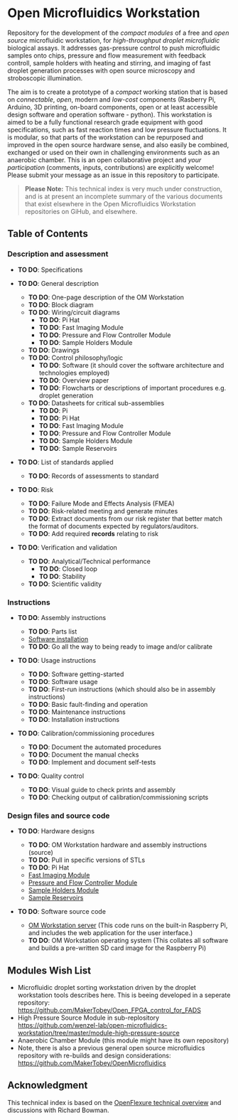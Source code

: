 # Open Microfluidics Workstation

Repository for the development of the *compact* *modules* of a free and *open source* microfluidic workstation, for *high-throughput droplet microfluidic* biological assays. It addresses gas-pressure control to push microfluidic samples onto chips, pressure and flow measurement with feedback controll, sample holders with heating and stirring, and imaging of fast droplet generation processes with open source microscopy and stroboscopic illumination.

The aim is to create a prototype of a *compact* working station that is based on *connectable*, *open*, modern and *low-cost* components (Rasberry Pi, Arduino, 3D printing, on-board components, open or at least accessible design software and operation software - python). This workstation is aimed to be a fully functional research grade equipment with good specifications, such as fast reaction times and low pressure fluctuations. It is modular, so that parts of the workstation can be repurposed and improved in the open source hardware sense, and also easily be combined, exchanged or used on their own in challenging environments such as an anaerobic chamber. This is an open collaborative project and *your participation* (comments, inputs, contributions) are explicitly welcome! Please submit your message as an issue in this repository to participate.

> **Please Note:** This technical index is very much under construction, and is at present an incomplete summary of the various documents that exist elsewhere in the Open Microfluidics Workstation repositories on GiHub, and elsewhere.

## Table of Contents

### Description and assessment

* **TO DO**: Specifications

* **TO DO**: General description
    * **TO DO**: One-page description of the OM Workstation
    * **TO DO**: Block diagram
    * **TO DO**: Wiring/circuit diagrams
        * **TO DO**: Pi Hat
        * **TO DO**: Fast Imaging Module
        * **TO DO**: Pressure and Flow Controller Module
        * **TO DO**: Sample Holders Module
    * **TO DO**: Drawings
    * **TO DO**: Control philosophy/logic
        * **TO DO**: Software (it should cover the software architecture and technologies employed)
        * **TO DO**: Overview paper
        * **TO DO**: Flowcharts or descriptions of important procedures e.g. droplet generation
    * **TO DO**: Datasheets for critical sub-assemblies
        * **TO DO**: Pi
        * **TO DO**: Pi Hat
        * **TO DO**: Fast Imaging Module
        * **TO DO**: Pressure and Flow Controller Module
        * **TO DO**: Sample Holders Module
        * **TO DO**: Sample Reservoirs

* **TO DO**: List of standards applied
    * **TO DO**: Records of assessments to standard

* **TO DO**: Risk
    * **TO DO**: Failure Mode and Effects Analysis (FMEA)
    * **TO DO**: Risk-related meeting and generate minutes
    * **TO DO**: Extract documents from our risk register that better match the format of documents expected by regulators/auditors.
    * **TO DO**: Add required **records** relating to risk

* **TO DO**: Verification and validation
    * **TO DO**: Analytical/Technical performance
        * **TO DO**: Closed loop
        * **TO DO**: Stability
    * **TO DO**: Scientific validity

### Instructions

* **TO DO**: Assembly instructions
    * **TO DO**: Parts list
    * [Software installation](https://github.com/wenzel-lab/open-microfluidics-workstation/wiki/Install-the-Software)
    * **TO DO**: Go all the way to being ready to image and/or calibrate

* **TO DO**: Usage instructions
	* **TO DO**: Software getting-started
    * **TO DO**: Software usage
	* **TO DO**: First-run instructions (which should also be in assembly instructions)
	* **TO DO**: Basic fault-finding and operation
	* **TO DO**: Maintenance instructions
	* **TO DO**: Installation instructions

* **TO DO**: Calibration/commissioning procedures
    * **TO DO**: Document the automated procedures
    * **TO DO**: Document the manual checks
    * **TO DO**: Implement and document self-tests

* **TO DO**: Quality control
    * **TO DO**: Visual guide to check prints and assembly
    * **TO DO**: Checking output of calibration/commissioning scripts

### Design files and source code

* **TO DO**: Hardware designs
    * **TO DO**: OM Workstation hardware and assembly instructions (source)
    * **TO DO**: Pull in specific versions of STLs
    * **TO DO**: Pi Hat
    * [Fast Imaging Module](https://github.com/wenzel-lab/open-microfluidics-workstation/tree/master/module-fast-imaging)
    * [Pressure and Flow Controller Module](https://github.com/wenzel-lab/open-microfluidics-workstation/tree/master/module-pressure-and-flow-controller)
    * [Sample Holders Module](https://github.com/wenzel-lab/open-microfluidics-workstation/tree/master/module-sample-holders)
    * [Sample Reservoirs](https://github.com/wenzel-lab/open-microfluidics-workstation/tree/master/module_sample_reservoirs)
 
* **TO DO**: Software source code
    * [OM Workstation server](https://github.com/wenzel-lab/open-microfluidics-workstation/blob/master/module-pi/webapp.zip) (This code runs on the built-in Raspberry Pi, and includes the web application for the user interface.)
    * **TO DO**: OM Workstation operating system (This collates all software and builds a pre-written SD card image for the Raspberry Pi)

## Modules Wish List
 * Microfluidic droplet sorting workstation driven by the droplet workstation tools describes here. This is beeing developed in a seperate repository: https://github.com/MakerTobey/Open_FPGA_control_for_FADS
 * High Pressure Source Module in sub-replository https://github.com/wenzel-lab/open-microfluidics-workstation/tree/master/module-high-pressure-source
 * Anaerobic Chamber Module (this module might have its own repository)
 * Note, there is also a previous general open source microfluidics repository with re-builds and design considerations: https://github.com/MakerTobey/OpenMicrofluidics

## Acknowledgment
This technical index is based on the [OpenFlexure technical overview](https://gitlab.com/openflexure/microscope-technical-overview/-/tree/main) and discussions with Richard Bowman. 
